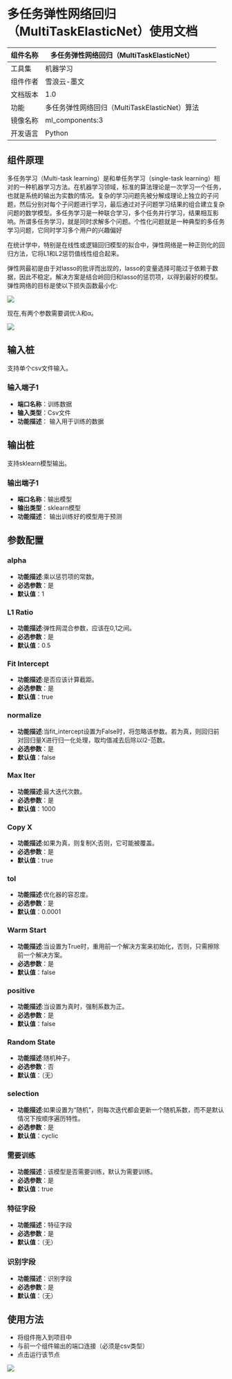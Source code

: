 # 多任务弹性网络回归（MultiTaskElasticNet）使用文档
| 组件名称 | 多任务弹性网络回归（MultiTaskElasticNet）|  |  |
| --- | --- | --- | --- |
| 工具集 | 机器学习 |  |  |
| 组件作者 | 雪浪云-墨文 |  |  |
| 文档版本 | 1.0 |  |  |
| 功能 | 多任务弹性网络回归（MultiTaskElasticNet）算法|  |  |
| 镜像名称 | ml_components:3 |  |  |
| 开发语言 | Python |  |  |

## 组件原理
多任务学习（Multi-task learning）是和单任务学习（single-task learning）相对的一种机器学习方法。在机器学习领域，标准的算法理论是一次学习一个任务，也就是系统的输出为实数的情况。复杂的学习问题先被分解成理论上独立的子问题，然后分别对每个子问题进行学习，最后通过对子问题学习结果的组合建立复杂问题的数学模型。多任务学习是一种联合学习，多个任务并行学习，结果相互影响。所谓多任务学习，就是同时求解多个问题。个性化问题就是一种典型的多任务学习问题，它同时学习多个用户的兴趣偏好

在统计学中，特别是在线性或逻辑回归模型的拟合中，弹性网络是一种正则化的回归方法，它将L1和L2惩罚值线性组合起来。

弹性网最初是由于对lasso的批评而出现的，lasso的变量选择可能过于依赖于数据，因此不稳定。解决方案是结合岭回归和lasso的惩罚项，以得到最好的模型。弹性网络的目标是使以下损失函数最小化:

![](./img/弹性网络回归1.png)

现在,有两个参数需要调优:λ和α。

![](./img/弹性网络回归2.png)
## 输入桩
支持单个csv文件输入。
### 输入端子1

- **端口名称**：训练数据
- **输入类型**：Csv文件
- **功能描述**： 输入用于训练的数据
## 输出桩
支持sklearn模型输出。
### 输出端子1

- **端口名称**：输出模型
- **输出类型**：sklearn模型
- **功能描述**： 输出训练好的模型用于预测
## 参数配置
### alpha

- **功能描述**:乘以惩罚项的常数。
- **必选参数**：是
- **默认值**：1
### L1 Ratio

- **功能描述**:弹性网混合参数，应该在0,1之间。
- **必选参数**：是
- **默认值**：0.5
### Fit Intercept

- **功能描述**:是否应该计算截距。
- **必选参数**：是
- **默认值**：true
### normalize

- **功能描述**:当fit_intercept设置为False时，将忽略该参数。若为真，则回归前对回归量X进行归一化处理，取均值减去后除以l2-范数。
- **必选参数**：是
- **默认值**：false
### Max Iter

- **功能描述**:最大迭代次数。
- **必选参数**：是
- **默认值**：1000
### Copy X

- **功能描述**:如果为真，则复制X;否则，它可能被覆盖。
- **必选参数**：是
- **默认值**：true
### tol

- **功能描述**:优化器的容忍度。
- **必选参数**：是
- **默认值**：0.0001
### Warm Start

- **功能描述**:当设置为True时，重用前一个解决方案来初始化，否则，只需擦除前一个解决方案。
- **必选参数**：是
- **默认值**：false
### positive

- **功能描述**:当设置为真时，强制系数为正。
- **必选参数**：是
- **默认值**：false
### Random State

- **功能描述**:随机种子。
- **必选参数**：否
- **默认值**：（无）
### selection

- **功能描述**:如果设置为“随机”，则每次迭代都会更新一个随机系数，而不是默认情况下按顺序遍历特性。
- **必选参数**：是
- **默认值**：cyclic
### 需要训练

- **功能描述**：该模型是否需要训练，默认为需要训练。
- **必选参数**：是
- **默认值**：true
### 特征字段

- **功能描述**：特征字段
- **必选参数**：是
- **默认值**：（无）
### 识别字段

- **功能描述**：识别字段
- **必选参数**：是
- **默认值**：（无）
## 使用方法
- 将组件拖入到项目中
- 与前一个组件输出的端口连接（必须是csv类型）
- 点击运行该节点


![](./img/多任务弹性网络回归1.png)



